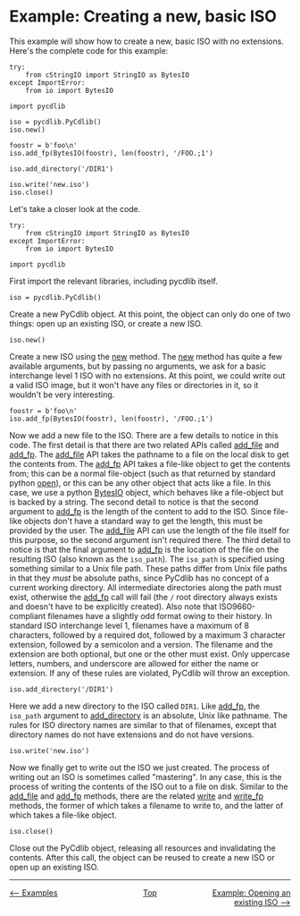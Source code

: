 # Example: Creating a new, basic ISO

This example will show how to create a new, basic ISO with no extensions.  Here's the complete code for this example:

```
try:
    from cStringIO import StringIO as BytesIO
except ImportError:
    from io import BytesIO

import pycdlib

iso = pycdlib.PyCdlib()
iso.new()

foostr = b'foo\n'
iso.add_fp(BytesIO(foostr), len(foostr), '/FOO.;1')

iso.add_directory('/DIR1')

iso.write('new.iso')
iso.close()
```

Let's take a closer look at the code.

```
try:
    from cStringIO import StringIO as BytesIO
except ImportError:
    from io import BytesIO

import pycdlib
```

First import the relevant libraries, including pycdlib itself.

```
iso = pycdlib.PyCdlib()
```

Create a new PyCdlib object.  At this point, the object can only do one of two things: open up an existing ISO, or create a new ISO.

```
iso.new()
```

Create a new ISO using the [new](pycdlib-api.html#PyCdlib-new) method.  The [new](pycdlib-api.html#PyCdlib-new) method has quite a few available arguments, but by passing no arguments, we ask for a basic interchange level 1 ISO with no extensions.  At this point, we could write out a valid ISO image, but it won't have any files or directories in it, so it wouldn't be very interesting.

```
foostr = b'foo\n'
iso.add_fp(BytesIO(foostr), len(foostr), '/FOO.;1')
```

Now we add a new file to the ISO.  There are a few details to notice in this code.  The first detail is that there are two related APIs called [add_file](pycdlib-api.html#PyCdlib-add_file) and [add_fp](pycdlib-api.html#PyCdlib-add_fp).  The [add_file](pycdlib-api.html#PyCdlib-add_file) API takes the pathname to a file on the local disk to get the contents from.  The [add_fp](pycdlib-api.html#PyCdlib-add_fp) API takes a file-like object to get the contents from; this can be a normal file-object (such as that returned by standard python [open](https://docs.python.org/3.6/library/functions.html#open)), or this can be any other object that acts like a file.  In this case, we use a python [BytesIO](https://docs.python.org/3/library/io.html#binary-i-o) object, which behaves like a file-object but is backed by a string.  The second detail to notice is that the second argument to [add_fp](pycdlib-api.html#PyCdlib-add_fp) is the length of the content to add to the ISO.  Since file-like objects don't have a standard way to get the length, this must be provided by the user.  The [add_file](pycdlib-api.html#PyCdlib-add_file) API can use the length of the file itself for this purpose, so the second argument isn't required there.  The third detail to notice is that the final argument to [add_fp](pycdlib-api.html#PyCdlib-add_fp) is the location of the file on the resulting ISO (also known as the `iso_path`).  The `iso_path` is specified using something similar to a Unix file path.  These paths differ from Unix file paths in that they *must* be absolute paths, since PyCdlib has no concept of a current working directory.  All intermediate directories along the path must exist, otherwise the [add_fp](pycdlib-api.html#PyCdlib-add_fp) call will fail (the `/` root directory always exists and doesn't have to be explicitly created).  Also note that ISO9660-compliant filenames have a slightly odd format owing to their history.  In standard ISO interchange level 1, filenames have a maximum of 8 characters, followed by a required dot, followed by a maximum 3 character extension, followed by a semicolon and a version.  The filename and the extension are both optional, but one or the other must exist.  Only uppercase letters, numbers, and underscore are allowed for either the name or extension.  If any of these rules are violated, PyCdlib will throw an exception.

```
iso.add_directory('/DIR1')
```

Here we add a new directory to the ISO called `DIR1`.  Like [add_fp](pycdlib-api.html#PyCdlib-add_fp), the `iso_path` argument to [add_directory](pycdlib-api.html#PyCdlib-add_directory) is an absolute, Unix like pathname.  The rules for ISO directory names are similar to that of filenames, except that directory names do not have extensions and do not have versions.

```
iso.write('new.iso')
```

Now we finally get to write out the ISO we just created.  The process of writing out an ISO is sometimes called "mastering".  In any case, this is the process of writing the contents of the ISO out to a file on disk.  Similar to the [add_file](pycdlib-api.html#PyCdlib-add_file) and [add_fp](pycdlib-api.html#PyCdlib-add_fp) methods, there are the related [write](pycdlib-api.html#PyCdlib-write) and [write_fp](pycdlib-api.html#PyCdlib-write_fp) methods, the former of which takes a filename to write to, and the latter of which takes a file-like object.

```
iso.close()
```

Close out the PyCdlib object, releasing all resources and invalidating the contents.  After this call, the object can be reused to create a new ISO or open up an existing ISO.

---

<div style="width: 100%; display: table;">
  <div style="display: table-row;">
    <div style="width: 33%; display: table-cell; text-align: left;">
      <a href="examples.html"><-- Examples</a>
    </div>
    <div style="width: 33%; display: table-cell; text-align: center;">
      <a href="https://clalancette.github.io/gh-page-tester/">Top</a>
    </div>
    <div style="width: 33%; display: table-cell; text-align: right;">
      <a href="example-opening-existing-iso.html">Example: Opening an existing ISO --></a>
    </div>
</div>

